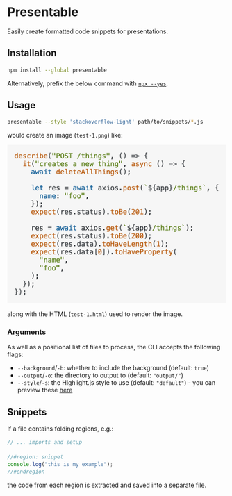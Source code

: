 # Presentable

Easily create formatted code snippets for presentations.

## Installation

```bash
npm install --global presentable
```

Alternatively, prefix the below command with [`npx --yes`][3].

## Usage

```bash
presentable --style 'stackoverflow-light' path/to/snippets/*.js
```

would create an image (`test-1.png`) like:

[![Image of a formatted code sample][1]][1]

along with the HTML (`test-1.html`) used to render the image.

### Arguments

As well as a positional list of files to process, the CLI accepts the following flags:

- `--background`/`-b`: whether to include the background (default: `true`)
- `--output`/`-o`: the directory to output to (default: `"output/"`)
- `--style`/`-s`: the Highlight.js style to use (default: `"default"`) - you can preview these [here][2]

## Snippets

If a file contains folding regions, e.g.:

```javascript
// ... imports and setup

//#region: snippet
console.log("this is my example");
//#endregion
```

the code from each region is extracted and saved into a separate file.

[1]: docs/test.png
[2]: https://highlightjs.org/demo
[3]: https://docs.npmjs.com/cli/v10/commands/npx
